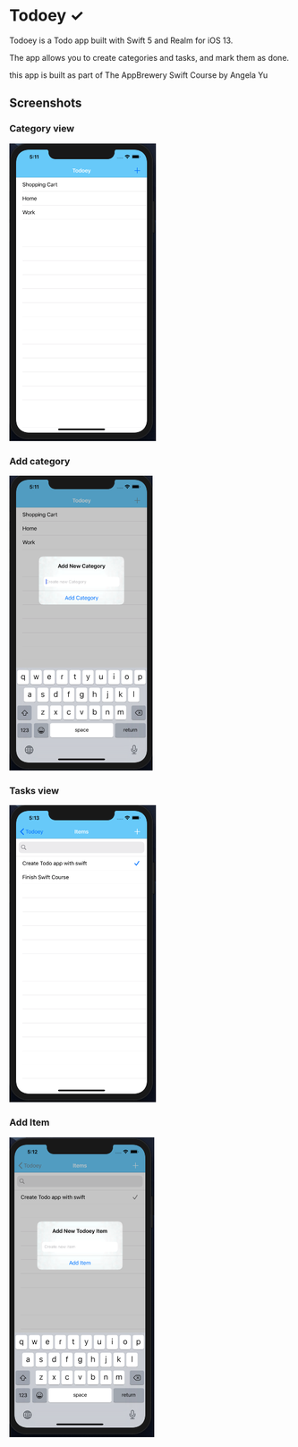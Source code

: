 # Todoey ✓

Todoey is a Todo app built with Swift 5 and Realm for iOS 13.

The app allows you to create categories and tasks, and mark them as done.

this app is built as part of The AppBrewery Swift Course by Angela Yu

## Screenshots

### Category view
![Category View](Documentation/categories.png?raw=true)

### Add category
![Add category](Documentation/add-category.png?raw=true)

### Tasks view
![Tasks view](Documentation/tasks.png?raw=true)

### Add Item
![Add Item](Documentation/add-task.png?raw=true)
